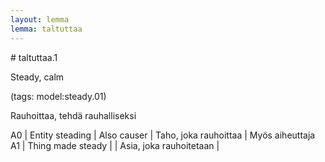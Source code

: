 ```yaml
---
layout: lemma
lemma: taltuttaa
---
```


<div class="sense">
# <span class="sensename">taltuttaa.1</span>

<span class="description">Steady, calm</span>

(tags: model:steady.01)

<span class="description">Rauhoittaa, tehdä rauhalliseksi</span>

A0 | Entity steading | Also causer | Taho, joka rauhoittaa | Myös aiheuttaja
A1 | Thing made steady |   | Asia, joka rauhoitetaan |  

</div>

